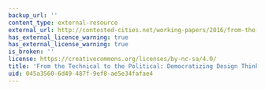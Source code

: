```yaml
---
backup_url: ''
content_type: external-resource
external_url: http://contested-cities.net/working-papers/2016/from-the-technical-to-the-political-democratizing-design-thinking/
has_external_licence_warning: true
has_external_license_warning: true
is_broken: ''
license: https://creativecommons.org/licenses/by-nc-sa/4.0/
title: 'From the Technical to the Political: Democratizing Design Thinking'
uid: 045a3560-6d49-487f-9ef8-ae5e34fafae4
---
```

